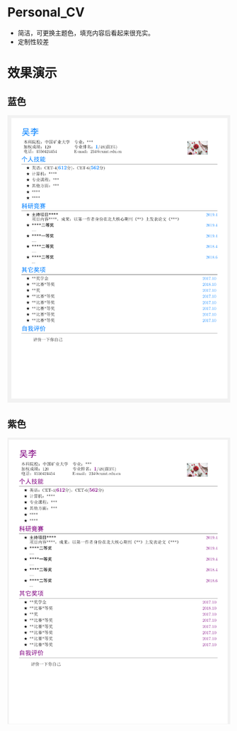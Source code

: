 # Personal_CV

* 简洁，可更换主题色，填充内容后看起来很充实。
* 定制性较差

# 效果演示
## 蓝色
![同济蓝](https://raw.githubusercontent.com/xuestrange/picGoUploader/main/img/20230427114447.png)
## 紫色
![南大紫](https://raw.githubusercontent.com/xuestrange/picGoUploader/main/img/20230427114620.png)